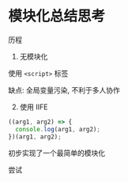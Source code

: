 # 模块化总结思考

历程

1. 无模块化

使用 `<script>` 标签

缺点: 全局变量污染, 不利于多人协作

2. 使用 IIFE

```js
((arg1, arg2) => {
  console.log(arg1, arg2);
})(arg1, arg2);
```

初步实现了一个最简单的模块化

尝试
